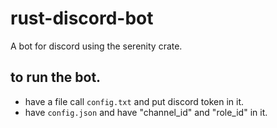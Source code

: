 # rust-discord-bot
 A bot for discord using the serenity crate.

## to run the bot.
- have a file call `config.txt` and put discord token in it.
- have `config.json` and have "channel_id" and "role_id" in it.
